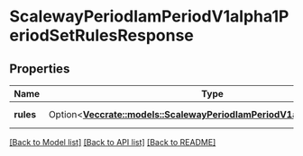 # ScalewayPeriodIamPeriodV1alpha1PeriodSetRulesResponse

## Properties

Name | Type | Description | Notes
------------ | ------------- | ------------- | -------------
**rules** | Option<[**Vec<crate::models::ScalewayPeriodIamPeriodV1alpha1PeriodRule>**](scaleway.iam.v1alpha1.Rule.md)> | Rules of policy | [optional]

[[Back to Model list]](../README.md#documentation-for-models) [[Back to API list]](../README.md#documentation-for-api-endpoints) [[Back to README]](../README.md)


